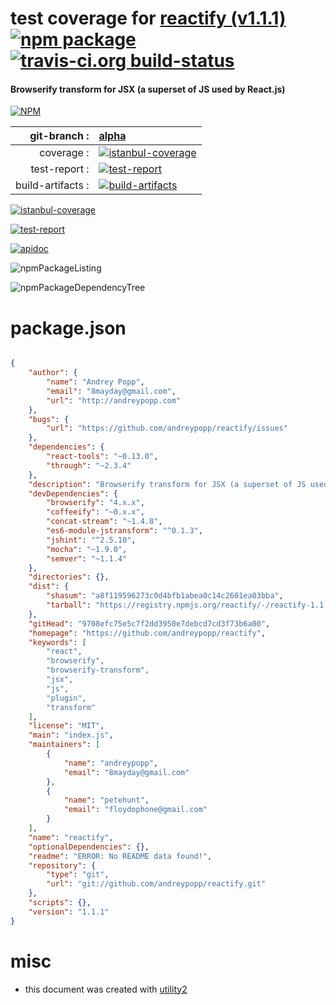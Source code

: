 # test coverage for  [reactify (v1.1.1)](https://github.com/andreypopp/reactify)  [![npm package](https://img.shields.io/npm/v/npmtest-reactify.svg?style=flat-square)](https://www.npmjs.org/package/npmtest-reactify) [![travis-ci.org build-status](https://api.travis-ci.org/npmtest/node-npmtest-reactify.svg)](https://travis-ci.org/npmtest/node-npmtest-reactify)
#### Browserify transform for JSX (a superset of JS used by React.js)

[![NPM](https://nodei.co/npm/reactify.png?downloads=true)](https://www.npmjs.com/package/reactify)

| git-branch : | [alpha](https://github.com/npmtest/node-npmtest-reactify/tree/alpha)|
|--:|:--|
| coverage : | [![istanbul-coverage](https://npmtest.github.io/node-npmtest-reactify/build/coverage.badge.svg)](https://npmtest.github.io/node-npmtest-reactify/build/coverage.html/index.html)|
| test-report : | [![test-report](https://npmtest.github.io/node-npmtest-reactify/build/test-report.badge.svg)](https://npmtest.github.io/node-npmtest-reactify/build/test-report.html)|
| build-artifacts : | [![build-artifacts](https://npmtest.github.io/node-npmtest-reactify/glyphicons_144_folder_open.png)](https://github.com/npmtest/node-npmtest-reactify/tree/gh-pages/build)|

[![istanbul-coverage](https://npmtest.github.io/node-npmtest-reactify/build/screenCapture.buildCustomOrg.browser.coverage.html.png)](https://npmtest.github.io/node-npmtest-reactify/build/coverage.html/index.html)

[![test-report](https://npmtest.github.io/node-npmtest-reactify/build/screenCapture.buildCustomOrg.browser.%252Fhome%252Ftravis%252Fbuild%252Fnpmtest%252Fnode-npmtest-reactify%252Ftmp%252Fbuild%252Ftest-report.html.png)](https://npmtest.github.io/node-npmtest-reactify/build/test-report.html)

[![apidoc](https://npmdoc.github.io/node-npmdoc-reactify/build/screenCapture.buildApidoc.browser.%252Fhome%252Ftravis%252Fbuild%252Fnpmdoc%252Fnode-npmdoc-reactify%252Ftmp%252Fbuild%252Fapidoc.html.png)](https://npmdoc.github.io/node-npmdoc-reactify/build/apidoc.html)

![npmPackageListing](https://npmtest.github.io/node-npmtest-reactify/build/screenCapture.npmPackageListing.svg)

![npmPackageDependencyTree](https://npmtest.github.io/node-npmtest-reactify/build/screenCapture.npmPackageDependencyTree.svg)



# package.json

```json

{
    "author": {
        "name": "Andrey Popp",
        "email": "8mayday@gmail.com",
        "url": "http://andreypopp.com"
    },
    "bugs": {
        "url": "https://github.com/andreypopp/reactify/issues"
    },
    "dependencies": {
        "react-tools": "~0.13.0",
        "through": "~2.3.4"
    },
    "description": "Browserify transform for JSX (a superset of JS used by React.js)",
    "devDependencies": {
        "browserify": "4.x.x",
        "coffeeify": "~0.x.x",
        "concat-stream": "~1.4.8",
        "es6-module-jstransform": "^0.1.3",
        "jshint": "^2.5.10",
        "mocha": "~1.9.0",
        "semver": "~1.1.4"
    },
    "directories": {},
    "dist": {
        "shasum": "a8f119596273c0d4bfb1abea0c14c2601ea03bba",
        "tarball": "https://registry.npmjs.org/reactify/-/reactify-1.1.1.tgz"
    },
    "gitHead": "9708efc75e5c7f2dd3950e7debcd7cd3f73b6a00",
    "homepage": "https://github.com/andreypopp/reactify",
    "keywords": [
        "react",
        "browserify",
        "browserify-transform",
        "jsx",
        "js",
        "plugin",
        "transform"
    ],
    "license": "MIT",
    "main": "index.js",
    "maintainers": [
        {
            "name": "andreypopp",
            "email": "8mayday@gmail.com"
        },
        {
            "name": "petehunt",
            "email": "floydophone@gmail.com"
        }
    ],
    "name": "reactify",
    "optionalDependencies": {},
    "readme": "ERROR: No README data found!",
    "repository": {
        "type": "git",
        "url": "git://github.com/andreypopp/reactify.git"
    },
    "scripts": {},
    "version": "1.1.1"
}
```



# misc
- this document was created with [utility2](https://github.com/kaizhu256/node-utility2)
